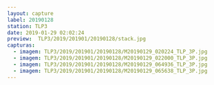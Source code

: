 ```yaml
---
layout: capture
label: 20190128
station: TLP3
date: 2019-01-29 02:02:24
preview:  TLP3/2019/201901/20190128/stack.jpg
capturas:
  - imagem: TLP3/2019/201901/20190128/M20190129_020224_TLP_3P.jpg
  - imagem: TLP3/2019/201901/20190128/M20190129_022000_TLP_3P.jpg
  - imagem: TLP3/2019/201901/20190128/M20190129_064936_TLP_3P.jpg
  - imagem: TLP3/2019/201901/20190128/M20190129_065638_TLP_3P.jpg
---
```

